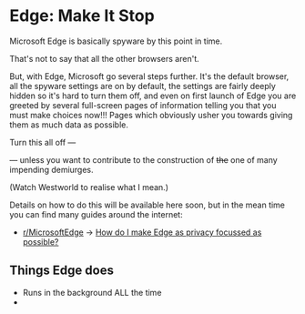 # Edge: Make It Stop

Microsoft Edge is basically spyware by this point in time.

That's not to say that all the other browsers aren't.

But, with Edge, Microsoft go several steps further. It's the default browser, all the spyware settings are on by default, the settings are fairly deeply hidden so it's hard to turn them off, and even on first launch of Edge you are greeted by several full-screen pages of information telling you that you must make choices now!!! Pages which obviously usher you towards giving them as much data as possible.

Turn this all off —

— unless you want to contribute to the construction of ~~the~~ one of many impending demiurges.

(Watch Westworld to realise what I mean.)

Details on how to do this will be available here soon, but in the mean time you can find many guides around the internet:

* [r/MicrosoftEdge](https://www.reddit.com/r/MicrosoftEdge) → [How do I make Edge as privacy focussed as possible?](https://www.reddit.com/r/MicrosoftEdge/comments/s1f3qp/how_do_i_make_edge_as_privacy_focussed_as_possible/)&#x20;



## Things Edge does

* Runs in the background ALL the time
*

